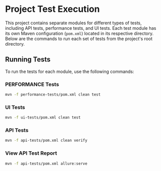 # Project Test Execution

This project contains separate modules for different types of tests, including API tests, performance tests, and UI tests. Each test module has its own Maven configuration (`pom.xml`) located in its respective directory. Below are the commands to run each set of tests from the project's root directory.

## Running Tests

To run the tests for each module, use the following commands:

### PERFORMANCE Tests
```bash
mvn -f performance-tests/pom.xml clean test
```

### UI Tests
```bash
mvn -f ui-tests/pom.xml clean test
```

### API Tests
```bash
mvn -f api-tests/pom.xml clean verify
```

### View API Test Report
```bash
mvn -f api-tests/pom.xml allure:serve 
```